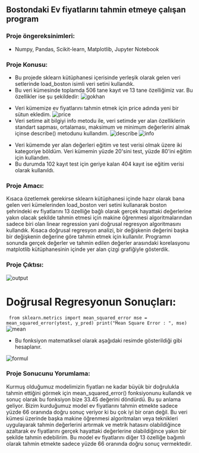 ## Bostondaki Ev fiyatlarını tahmin etmeye çalışan program
### Proje öngereksinimleri:
* Numpy, Pandas, Scikit-learn, Matplotlib, Jupyter Notebook
### Proje Konusu:
* Bu projede sklearn kütüphanesi içerisinde yerleşik olarak gelen veri setlerinde load_boston isimli veri setini kullandık. 
* Bu veri kümesinde toplamda 506 tane kayıt ve 13 tane özelliğimiz var. Bu özellikler ise şu şekildedir:
![gokhan](https://user-images.githubusercontent.com/47734102/132104392-29dcb659-8e99-4794-9766-9e028e77ee94.png)
- Veri kümemize ev fiyatlarını tahmin etmek için price adında yeni bir sütun ekledim.
![price](https://user-images.githubusercontent.com/47734102/132104490-48ad51f0-75d4-459f-b870-9c06c21a200f.png)
- Veri setime ait bilgiyi info metodu ile, veri setimde yer alan özelliklerin standart sapması, ortalaması, maksimum ve minimum değerlerini almak içinse describe() metodunu kullandım.
![describe](https://user-images.githubusercontent.com/47734102/132104550-1111dae1-ae2e-44d6-ada5-c9b427f764ed.png)
![info](https://user-images.githubusercontent.com/47734102/132104558-79180c33-2291-48d5-b91f-b055252aa702.png)
* Veri kümemde yer alan değerleri eğitim ve test verisi olmak üzere iki kategoriye böldüm. Veri kümemin yüzde 20'sini test, yüzde 80'ini eğitim için kullandım.
* Bu durumda 102 kayıt test için geriye kalan 404 kayıt ise eğitim verisi olarak kullanıldı. 
### Proje Amacı: 
<p> Kısaca özetlemek gerekirse sklearn kütüphanesi içinde hazır olarak bana gelen veri kümelerinden load_boston veri setini kullanarak
 boston şehrindeki ev fiyatlarını 13 özelliğe bağlı olarak gerçek hayattaki değerlerine yakın olacak şekilde tahmin etmesi için makine öğrenmesi algoritmalarından sadece biri 
 olan linear regression yani doğrusal regresyon algoritmasını kullandık. Kısaca doğrusal regresyon analizi, bir değişkenin değerini başka bir değişkenin değerine göre tahmin etmek için kullanılır.
 Programın sonunda gerçek değerler ve tahmin edilen değerler arasındaki korelasyonu matplotlib kütüphanesinin içinde yer alan
 çizgi grafiğiyle gösterdik.</p>

### Proje Çıktısı:
![output](https://user-images.githubusercontent.com/47734102/132104878-b2182825-6e30-47d6-b0a0-3573547f6c9e.png)

# Doğrusal Regresyonun Sonuçları:
` from sklearn.metrics import mean_squared_error
  mse = mean_squared_error(ytest, y_pred)
  print("Mean Square Error : ", mse)`
![mean](https://user-images.githubusercontent.com/47734102/132105071-ff916e51-c999-4269-9d4b-06a6e5c3575c.png)

* Bu fonksiyon matematiksel olarak aşağıdaki resimde gösterildiği gibi hesaplanır.

![formul](https://user-images.githubusercontent.com/47734102/132105102-483c868b-d411-4b29-9294-9acecca59a37.jpg)
 
### Proje Sonucunu Yorumlama:
<p> Kurmuş olduğumuz modelimizin fiyatları ne kadar büyük bir doğrulukla tahmin ettiğini görmek için mean_squared_error() fonksiyonunu kullandık
ve sonuç olarak bu fonksiyon bize 33.45 değerini döndürdü. Bu şu anlama geliyor. Bizim kurduğumuz model ev fiyatlarını tahmin etmekte sadece yüzde 66 oranında doğru sonuç veriyor
ki bu çok iyi bir oran değil. Bu veri kümesi üzerinde başka makine öğrenmesi algoritmaları veya teknikleri uygulayarak tahmin değerlerini artırmak ve metrik hatasını olabildiğince
azaltarak ev fiyatlarını gerçek hayattaki değerlerine olabildiğince yakın bir şekilde tahmin edebilirim. Bu model ev fiyatlarını diğer 13 özelliğe bağımlı olarak tahmin etmekte
 sadece yüzde 66 oranında doğru sonuç vermektedir.</p>

